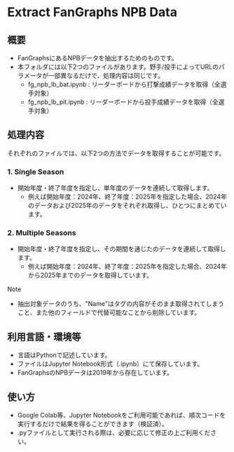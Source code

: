 # Extract FanGraphs NPB Data

## 概要
- FanGraphsにあるNPBデータを抽出するためのものです。
- 本フォルダには以下2つのファイルがあります。野手/投手によってURLのパラメータが一部異なるだけで、処理内容は同じです。
    - fg_npb_lb_bat.ipynb : リーダーボードから打撃成績データを取得（全選手対象）
    - fg_npb_lb_pit.ipynb : リーダーボードから投手成績データを取得（全選手対象）

## 処理内容
それぞれのファイルでは、以下2つの方法でデータを取得することが可能です。
### 1. Single Season
- 開始年度・終了年度を指定し、単年度のデータを連続して取得します。
    - 例えば開始年度：2024年、終了年度：2025年を指定した場合、2024年のデータおよび2025年のデータをそれぞれ取得し、ひとつにまとめています。
### 2. Multiple Seasons
- 開始年度・終了年度を指定し、その期間を通じたのデータを連続して取得します。
    - 例えば開始年度：2024年、終了年度：2025年を指定した場合、2024年から2025年までのデータを取得しています。
> [!NOTE]  
> - 抽出対象データのうち、"Name"はタグの内容がそのまま取得されてしまうこと、また他のフィールドで代替可能なことから削除しています。

## 利用言語・環境等
- 言語はPythonで記述しています。
- ファイルはJupyter Notebook形式（.ipynb）にて保存しています。
- FanGraphsのNPBデータは2019年から存在しています。

## 使い方
- Google Colab等、Jupyter Notebookをご利用可能であれば、順次コードを実行するだけで結果を得ることができます（検証済）。
- .pyファイルとして実行される際は、必要に応じて修正の上ご利用ください。